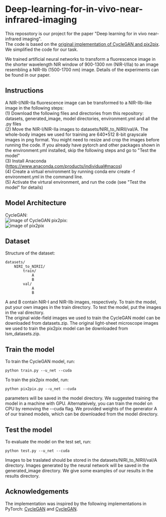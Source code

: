 # Deep-learning-for-in-vivo-near-infrared-imaging

This reposotory is our project for the paper "Deep learning for in vivo near-infrared imaging".  
The code is based on the [original implementation of CycleGAN and pix2pix](https://github.com/junyanz/pytorch-CycleGAN-and-pix2pix). We simplified the code for our task.  

We trained artificial neural networks to transform a fluorescence image in the shorter wavelength NIR window of 900-1300 nm (NIR-I/IIa) to an image resembling a NIR-IIb (1500-1700 nm) image. Details of the experiments can be found in our paper.  

## Instructions
A NIR-I/NIR-IIa fluorescence image can be transformed to a NIR-IIb-like image in the following steps:    
(1) Download the following files and directories from this repository: datasets, generated_image, model directories, environment.yml and all the .py files    
(2) Move the NIR-I/NIR-IIa images to datasets/NIRI_to_NIRII/val/A. The whole-body images we used for training are 640*512 8-bit grayscale images in png format. You might need to resize and crop the images before running the code.
If you already have pytorch and other packages shown in the environment.yml installed, skip the following steps and go to "Test the model"    
(3) Install Anaconda (https://www.anaconda.com/products/individual#macos)    
(4) Create a virtual environment by running conda env create -f environment.yml in the command line.    
(5) Activate the virtural environment, and run the code (see "Test the model" for details)

## Model Architecture
CycleGAN:  
![image of CycleGAN](https://github.com/zhuoranzma/Deep-learning-for-in-vivo-near-infrared-imaging/blob/master/figs/CycleGAN.png) 
pix2pix:  
![image of pix2pix](https://github.com/zhuoranzma/Deep-learning-for-in-vivo-near-infrared-imaging/blob/master/figs/pix2pix.png)  


## Dataset
Structure of the dataset:  
```
datasets/  
    NIRI_to_NIRII/  
        train/  
            A  
            B  
        val/  
            A  
            B  
```
A and B contain NIR-I and NIR-IIb images, respectively. To train the model, put your own images in the train directory. To test the model, put the images in the val directory.  
The original wide-field images we used to train the CycleGAN model can be downloaded from datasets.zip. The original light-sheet microscope images we used to train the pix2pix model can be downloaded from lsm_datasets.zip.

## Train the model
To train the CycleGAN model, run:  
```
python train.py --u_net --cuda
```
To train the pix2pix model, run:
```
python pix2pix.py --u_net --cuda
```
parameters will be saved in the model directory. We suggested training the model in a machine with GPU. Alternateively, you can train the model on CPU by removing the --cuda flag. We provided weights of the generator A of our trained models, which can be downloaded from the model directory.

## Test the model
To evaluate the model on the test set, run:
```
python test.py --u_net --cuda
```
Images to be traslated should be stored in the datasets/NIRI_to_NIRII/val/A directory. Images generated by the neural network will be saved in the generated_image directory. We give some examples of our results in the results directory.   


## Acknowledgements
The implementation was inspired by the following implementations in PyTorch: [CycleGAN](https://github.com/junyanz/pytorch-CycleGAN-and-pix2pix) and [CycleGAN](https://github.com/aitorzip/PyTorch-CycleGAN).


